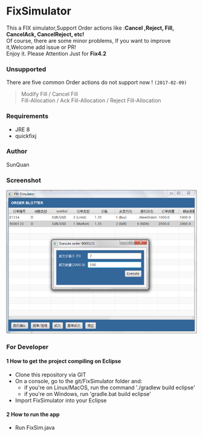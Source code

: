 # FixSimulator
This a FIX simulator,Support Order actions like :**Cancel ,Reject, Fill, CancelAck, CancelReject, etc!**<br/>
Of course, there are some minor problems, If you want to improve it,Welcome add issue or PR!   
Enjoy it.
Please Attention Just for **Fix4.2**

### Unsupported
There are five common Order actions do not support now ! `(2017-02-09)`
>Modify Fill / Cancel Fill  
>Fill-Allocation / Ack Fill-Allocation / Reject Fill-Allocation 

### Requirements
- JRE 8
- quickfixj

### Author
 SunQuan

### Screenshot
![Effection](https://github.com/ForrestSu/FixSimulator/raw/master/images/screenshot.png)


### For Developer
#### 1 How to get the project compiling on Eclipse  
- Clone this repository via GIT
- On a console, go to the git/FixSimulator folder and:
    - if you're on Linux/MacOS, run the command './gradlew build eclipse'
    - if you're on Windows, run 'gradle.bat build eclipse'
- Import FixSimulator into your Eclipse

#### 2 How to run the app
- Run FixSim.java
